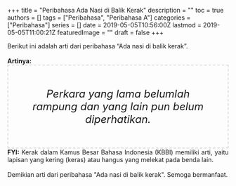 +++
title = "Peribahasa Ada Nasi di Balik Kerak"
description = ""
toc = true
authors = []
tags = ["Peribahasa", "Peribahasa A"]
categories = ["Peribahasa"]
series = []
date = 2019-05-05T10:56:00Z
lastmod = 2019-05-05T11:00:21Z
featuredImage = ""
draft = false
+++

<div dir="ltr" style="text-align: left;" trbidi="on"><div style="text-align: justify;">Berikut ini adalah arti dari peribahasa “Ada nasi di balik kerak”.</div><br /><div style="text-align: justify;"><b>Artinya:</b></div><div style="border: 2px dashed #ddd; font-size: 24px; height: auto; margin: 0 auto; padding: 50px; text-align: center; width: auto;"><i>Perkara yang lama belumlah rampung dan yang lain pun belum diperhatikan.</i></div><div style="text-align: justify;"><b>FYI:</b> Kerak dalam Kamus Besar Bahasa Indonesia (KBBI) memiliki arti, yaitu lapisan yang kering (keras) atau hangus yang melekat pada benda lain.<br /><br /></div><div style="text-align: justify;">Demikian arti dari peribahasa "Ada nasi di balik kerak". Semoga bermanfaat.</div></div>
